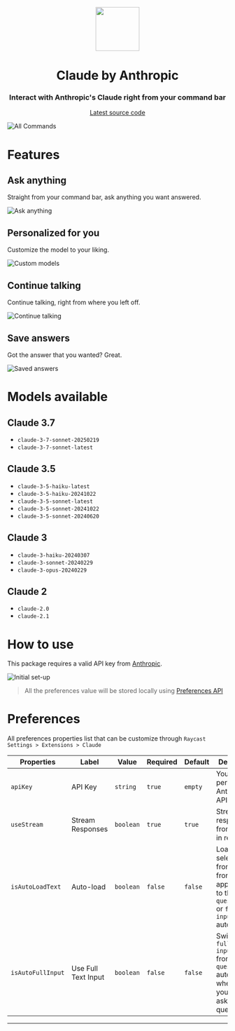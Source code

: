 <p align="center">
<img width=100 src="./assets/icon.png">
</p>

<h1 align="center">Claude by Anthropic</h1>

<h3 align="center">
Interact with Anthropic's Claude right from your command bar
</h3>

<p align="center">
<a href="https://github.com/raycast/extensions/tree/main/extensions/claude" title="Claude Raycast extension latest source code">Latest source code
</a>
</p>


![All Commands](metadata/all_commands.png)

# Features

## Ask anything

Straight from your command bar, ask anything you want answered.

![Ask anything](metadata/ask.png)

## Personalized for you

Customize the model to your liking.

![Custom models](metadata/custom_models.png)

## Continue talking

Continue talking, right from where you left off.

![Continue talking](metadata/continue.png)

## Save answers

Got the answer that you wanted? Great.

![Saved answers](metadata/saved_answers.png)

# Models available

## Claude 3.7

- `claude-3-7-sonnet-20250219`
- `claude-3-7-sonnet-latest`

## Claude 3.5

- `claude-3-5-haiku-latest`
- `claude-3-5-haiku-20241022`
- `claude-3-5-sonnet-latest`
- `claude-3-5-sonnet-20241022`
- `claude-3-5-sonnet-20240620`

## Claude 3

- `claude-3-haiku-20240307`
- `claude-3-sonnet-20240229`
- `claude-3-opus-20240229`


## Claude 2

- `claude-2.0`
- `claude-2.1`

# How to use

This package requires a valid API key from [Anthropic](https://docs.anthropic.com/claude/reference/getting-started-with-the-api).

![Initial set-up](metadata/set-up.png)

> All the preferences value will be stored locally using [Preferences API](https://developers.raycast.com/api-reference/preferences)

# Preferences

All preferences properties list that can be customize through `Raycast Settings > Extensions > Claude`

| Properties               | Label                  | Value                               | Required | Default | Description                                                                                                      |
| ------------------------ | ---------------------- | ----------------------------------- | -------- | ------- | ---------------------------------------------------------------------------------------------------------------- |
| `apiKey`                 | API Key                | `string`                            | `true`   | `empty` | Your personal Anthropic API key |
| `useStream`              | Stream Responses        | `boolean`                           | `true`   | `true`  | Stream responses from Claude in real-time |                                                                         
| `isAutoLoadText`         | Auto-load              | `boolean`                           | `false`  | `false` | Load selected text from your front most application to the `question bar` or `full text input form` automatically |
| `isAutoFullInput`        | Use Full Text Input    | `boolean`                           | `false`  | `false` | Switch to `full text input form` from `question bar` automatically whenever you want to ask or type a question   |
---
